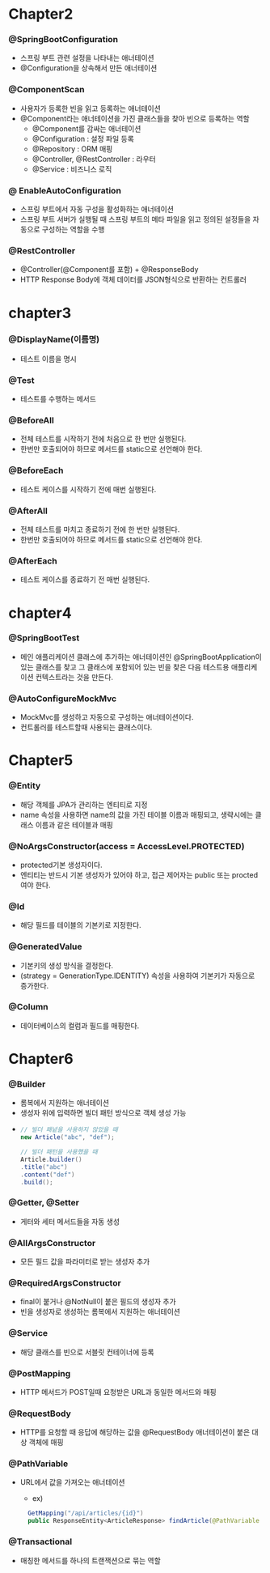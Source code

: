 # Chapter2

### @SpringBootConfiguration

- 스프링 부트 관련 설정을 나타내는 애너테이션
- @Configuration을 상속해서 만든 애너테이션

### @ComponentScan

- 사용자가 등록한 빈을 읽고 등록하는 애너테이션
- @Component라는 애너테이션을 가진 클래스들을 찾아 빈으로 등록하는 역할
  - @Component를 감싸는 애너테이션
  - @Configuration : 설정 파일 등록
  - @Repository : ORM 매핑
  - @Controller, @RestController : 라우터
  - @Service : 비즈니스 로직

### @ EnableAutoConfiguration

- 스프링 부트에서 자동 구성을 활성화하는 애너테이션
- 스프링 부트 서버가 실행될 때 스프링 부트의 메타 파일을 읽고 정의된 설정들을 자동으로 구성하는 역할을 수행

### @RestController

- @Controller(@Component를 포함) + @ResponseBody
- HTTP Response Body에 객체 데이터를 JSON형식으로 반환하는 컨트롤러

# chapter3

### @DisplayName(이름명)

- 테스트 이름을 명시

### @Test

- 테스트를 수행하는 메서드

### @BeforeAll

- 전체 테스트를 시작하기 전에 처음으로 한 번만 실행된다.
- 한번만 호출되어야 하므로 메서드를 static으로 선언해야 한다.

### @BeforeEach

- 테스트 케이스를 시작하기 전에 매번 실행된다.

### @AfterAll

- 전체 테스트를 마치고 종료하기 전에 한 번만 실행된다.
- 한번만 호출되어야 하므로 메서드를 static으로 선언해야 한다.

### @AfterEach

- 테스트 케이스를 종료하기 전 매번 실행된다.

# chapter4

### @SpringBootTest

- 메인 애플리케이션 클래스에 추가하는 애너테이션인 @SpringBootApplication이 있는 클래스를 찾고 그 클래스에 포함되어 있는 빈을 찾은 다음 테스트용 애플리케이션 컨텍스트라는 것을 만든다.

### @AutoConfigureMockMvc

- MockMvc를 생성하고 자동으로 구성하는 애너테이션이다.
- 컨트롤러를 테스트할때 사용되는 클래스이다.

# Chapter5

### @Entity

- 해당 객체를 JPA가 관리하는 엔티티로 지정
- name 속성을 사용하면 name의 값을 가진 테이블 이름과 매핑되고, 생략시에는 클래스 이름과 같은 테이블과 매핑

### @NoArgsConstructor(access = AccessLevel.PROTECTED)

- protected기본 생성자이다.
- 엔티티는 반드시 기본 생성자가 있어야 하고, 접근 제어자는 public 또는 procted여야 한다.

### @Id

- 해당 필드를 테이블의 기본키로 지정한다.

### @GeneratedValue

- 기본키의 생성 방식을 결정한다.
- (strategy = GenerationType.IDENTITY) 속성을 사용하여 기본키가 자동으로 증가한다.

### @Column

- 데이터베이스의 컬럼과 필드를 매핑한다.

# Chapter6

### @Builder

- 롬복에서 지원하는 애너테이션
- 생성자 위에 입력하면 빌더 패턴 방식으로 객체 생성 가능
- ```java
  // 빌더 패넡을 사용하지 않았을 때
  new Article("abc", "def");

  // 빌더 패턴을 사용했을 때
  Article.builder()
  .title("abc")
  .content("def")
  .build();
  ```

### @Getter, @Setter

- 게터와 세터 메서드들을 자동 생성

### @AllArgsConstructor

- 모든 필드 값을 파라미터로 받는 생성자 추가

### @RequiredArgsConstructor

- final이 붙거나 @NotNull이 붙은 필드의 생성자 추가
- 빈을 생성자로 생성하는 롬복에서 지원하는 애너테이션

### @Service

- 해당 클래스를 빈으로 서블릿 컨테이너에 등록

### @PostMapping

- HTTP 메서드가 POST일때 요청받은 URL과 동일한 메서드와 매핑

### @RequestBody

- HTTP를 요청할 때 응답에 해당하는 값을 @RequestBody 애너테이션이 붙은 대상 객체에 매핑

### @PathVariable

- URL에서 값을 가져오는 애너테이션

  - ex)

  ```java
    GetMapping("/api/articles/{id}")
    public ResponseEntity<ArticleResponse> findArticle(@PathVariable long id){ // URL에서 {id}에 해당하는 값이 id로 들어옴}

  ```

### @Transactional

- 매칭한 메서드를 하나의 트랜잭션으로 묶는 역할
